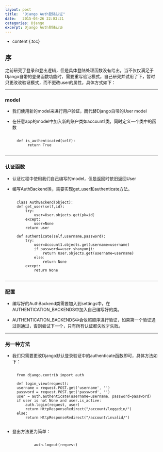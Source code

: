 ```yaml
---
layout: post
title:  "Django Auth登陆认证"
date:   2015-04-26 22:03:21
categories: Django
excerpt: Django Auth登陆认证
---
```


* content
{:toc}


## 序

之前研究了登录和登出逻辑，但是具体登陆处理函数没有给出，当不仅仅满足于Django自带的登录函数功能时，需要重写验证模式，自己研究并试用了下，暂时只更改改验证模式，而不更改user的属性，具体方式如下：

---

### model

* 我们使用新的model来进行用户验证，而代替Django自带的User model

* 在任意app的model中加入新的账户类如account1类，同时定义一个类中的函数

    <pre><code>
    def is_authenticated(self):
         return True
     </code></pre>


---

### 认证函数

* 认证过程中使用我们自己编写的model，但是返回时依旧返回User

* 编写AuthBackend类，需要实现get_user和authenticate方法。

    <pre><code>
    class AuthBackend(object):
    def get_user(self,id):
        try:
            user=User.objects.get(pk=id)
        except:
            user=None
        return user

    def authenticate(self,username,password):
        try:
            user=Account1.objects.get(username=username)
            if password==user.shanyunji:
                return User.objects.get(username=username)
            else:
                return None
        except:
            return None
    </code></pre>

---

### 配置

* 编写好的AuthBackend类需要加入到settings中，在AUTHENTICATION_BACKENDS中加入自己编写好的类。

* AUTHENTICATION_BACKENDS中会依照顺序进行验证，如果第一个验证通过则通过，否则尝试下一个，只有所有认证都失败才失败。
---

### 另一种方法

* 我们只需要更改Django默认登录验证中的authenticate函数即可，具体方法如下：

    <pre><code>
    from django.contrib import auth

    def login_view(request):
    username = request.POST.get('username', '')
    password = request.POST.get('password', '')
    user = auth.authenticate(username=username, password=password)
    if user is not None and user.is_active:
        auth.login(request, user)
        return HttpResponseRedirect("/account/loggedin/")
    else:
        return HttpResponseRedirect("/account/invalid/")
    </code></pre>

* 登出方法更为简单：

    <pre><code>
            auth.logout(request)
    </code></pre>
